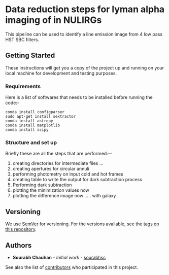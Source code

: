 # Data reduction steps for lyman alpha imaging of in NULIRGs
This pipeline can be used to identify a line emission image from 4 low pass HST SBC filters.

## Getting Started

These instructions will get you a copy of the project up and running on your local machine for development and testing purposes. 

### Requirements
Here is a list of softwares that needs to be installed before running the code:- 

```
conda install configparser
sudo apt-get install sextractor
conda install astropy
conda install matplotlib
conda install scipy
```


### Structure and set up


Briefly these are all the steps  that are performed:--
1) creating directories for intermediate files ... 
2) creating apertures for circular annuli
3) performing photometry on input cold and hot frames
4) creating table to write the output for dark subtraction process
5) Performing dark subtraction
6) plotting the minimization values now
7) plotting the difference image now ..... with galaxy



## Versioning

We use [SemVer](http://semver.org/) for versioning. For the versions available, see the [tags on this repository](https://github.com/sourabhsc/NULIRG/tags). 

## Authors

* **Sourabh Chauhan** - *Initial work* - [sourabhsc](https://github.com/sourabhsc)

See also the list of [contributors](https://github.com/your/project/contributors) who participated in this project.




